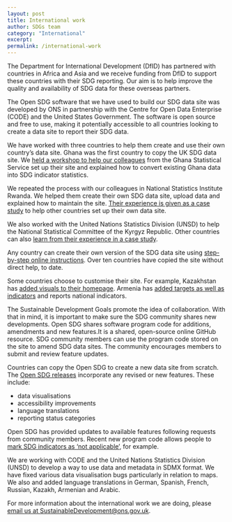 ```yaml
---
layout: post
title: International work
author: SDGs team
category: "International"
excerpt:
permalink: /international-work
---
```

The Department for International Development (DfID) has partnered with countries in Africa and Asia and we receive funding from DfID  to support these countries with their SDG reporting. Our aim is to help improve the quality and availability of SDG data for these overseas partners.

The Open SDG software that we have used to build our SDG data site was developed by ONS in partnership with the Centre for Open Data Enterprise (CODE) and the United States Government. The software is open source and free to use, making it potentially accessible to all countries looking to create a data site to report their SDG data.

We have worked with three countries to help them create and use their own country’s data site. Ghana was the first country to copy the UK SDG data site. We [held a workshop to help our colleagues](https://blog.ons.gov.uk/2019/01/18/supporting-ghanas-global-goals/) from the Ghana Statistical Service set up their site and explained how to convert existing Ghana data into SDG indicator statistics.

We repeated the process with our colleagues in National Statistics Institute Rwanda. We helped them create their own SDG data site, upload data and explained how to maintain the site. [Their experience is given as a case study](https://open-sdg.readthedocs.io/en/latest/case-studies/rwanda/) to help other countries set up their own data site.

We also worked with the United Nations Statistics Division (UNSD) to help the National Statistical Committee of the Kyrgyz Republic. Other countries can also [learn from their experience in a case study](https://open-sdg.readthedocs.io/en/latest/case-studies/kyrgyzstan/).

Any country can create their own version of the SDG data site using [step-by-step online instructions](https://open-sdg.readthedocs.io/en/latest/quick-start/). Over ten countries have copied the site without direct help, to date.

Some countries choose to customise their site. For example, Kazakhstan has [added visuals to their homepage](https://kazstat.github.io/sdg-site-kazstat/). Armenia has [added targets as well as indicators](https://armstat.github.io/sdg-site-armenia/3/) and reports national indicators.

The Sustainable Development Goals promote the idea of collaboration. With that in mind, it is important to make sure the SDG community shares new developments. Open SDG shares   software program code for additions, amendments and new features.It is a shared, open-source online GitHub resource. SDG community members can use the program code stored on the site to amend SDG data sites. The community encourages members to submit and review feature updates.

Countries can copy the  Open SDG to create a new data site from scratch. The [Open SDG releases](https://github.com/open-sdg/open-sdg/releases) incorporate any revised or new features. These include:
-	data visualisations
-	accessibility improvements
-	language translations
-	reporting status categories

Open SDG has provided updates to available features following requests from community members. Recent new program code allows people to [mark SDG indicators as ‘not applicable’](https://sustainabledevelopment-rwanda.github.io/sdg-indicators/reporting-status/), for example.

We are working with CODE and the United Nations Statistics Division (UNSD) to develop a way to use data and metadata in SDMX format. We have fixed various data visualisation bugs particularly in relation to maps. We also and added language translations in German, Spanish, French, Russian, Kazakh, Armenian and Arabic.

For more information about the international work we are doing, please <i class="fa fa-envelope"></i> [email us at SustainableDevelopment@ons.gov.uk](mailto:SustainableDevelopment@ons.gov.uk).
